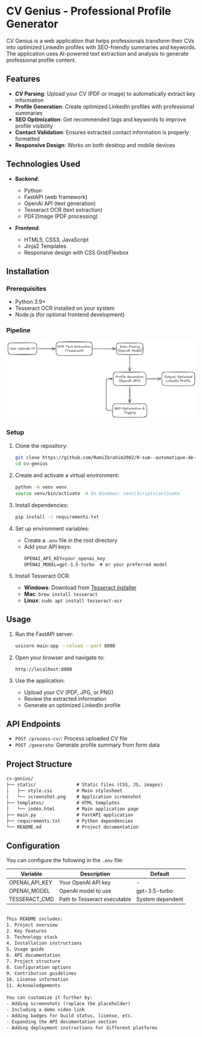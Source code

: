 # CV Genius - Professional Profile Generator

CV Genius is a web application that helps professionals transform their CVs into optimized LinkedIn profiles with SEO-friendly summaries and keywords. The application uses AI-powered text extraction and analysis to generate professional profile content.

## Features

- **CV Parsing**: Upload your CV (PDF or image) to automatically extract key information
- **Profile Generation**: Create optimized LinkedIn profiles with professional summaries
- **SEO Optimization**: Get recommended tags and keywords to improve profile visibility
- **Contact Validation**: Ensures extracted contact information is properly formatted
- **Responsive Design**: Works on both desktop and mobile devices

## Technologies Used

- **Backend**:
  - Python
  - FastAPI (web framework)
  - OpenAI API (text generation)
  - Tesseract OCR (text extraction)
  - PDF2Image (PDF processing)

- **Frontend**:
  - HTML5, CSS3, JavaScript
  - Jinja2 Templates
  - Responsive design with CSS Grid/Flexbox

## Installation

### Prerequisites

- Python 3.9+
- Tesseract OCR installed on your system
- Node.js (for optional frontend development)

### Pipeline

![pipeline](pipeline.png)

### Setup

1. Clone the repository:
   ```bash
   git clone https://github.com/RamiIbrahim2002/R-sum--automatique-de-profil-avec-IA-dans-le-cadre-du-projet-TYBSync--3-.git
   cd cv-genius
   ```

2. Create and activate a virtual environment:
   ```bash
   python -m venv venv
   source venv/bin/activate  # On Windows: venv\Scripts\activate
   ```

3. Install dependencies:
   ```bash
   pip install -r requirements.txt
   ```

4. Set up environment variables:
   - Create a `.env` file in the root directory
   - Add your API keys:
     ```
     OPENAI_API_KEY=your_openai_key
     OPENAI_MODEL=gpt-3.5-turbo  # or your preferred model
     ```

5. Install Tesseract OCR:
   - **Windows**: Download from [Tesseract installer](https://github.com/UB-Mannheim/tesseract/wiki)
   - **Mac**: `brew install tesseract`
   - **Linux**: `sudo apt install tesseract-ocr`

## Usage

1. Run the FastAPI server:
   ```bash
   uvicorn main:app --reload --port 8000
   ```

2. Open your browser and navigate to:
   ```
   http://localhost:8000
   ```

3. Use the application:
   - Upload your CV (PDF, JPG, or PNG)
   - Review the extracted information
   - Generate an optimized LinkedIn profile

## API Endpoints

- `POST /process-cv/`: Process uploaded CV file
- `POST /generate`: Generate profile summary from form data

## Project Structure

```
cv-genius/
├── static/               # Static files (CSS, JS, images)
│   ├── style.css         # Main stylesheet
│   └── screenshot.png    # Application screenshot
├── templates/            # HTML templates
│   └── index.html        # Main application page
├── main.py               # FastAPI application
├── requirements.txt      # Python dependencies
└── README.md             # Project documentation
```

## Configuration

You can configure the following in the `.env` file:

| Variable          | Description                          | Default           |
|-------------------|--------------------------------------|-------------------|
| OPENAI_API_KEY    | Your OpenAI API key                  | -                 |
| OPENAI_MODEL      | OpenAI model to use                  | gpt-3.5-turbo     |
| TESSERACT_CMD     | Path to Tesseract executable         | System dependent  |

```

This README includes:
1. Project overview
2. Key features
3. Technology stack
4. Installation instructions
5. Usage guide
6. API documentation
7. Project structure
8. Configuration options
9. Contribution guidelines
10. License information
11. Acknowledgements

You can customize it further by:
- Adding screenshots (replace the placeholder)
- Including a demo video link
- Adding badges for build status, license, etc.
- Expanding the API documentation section
- Adding deployment instructions for different platforms
